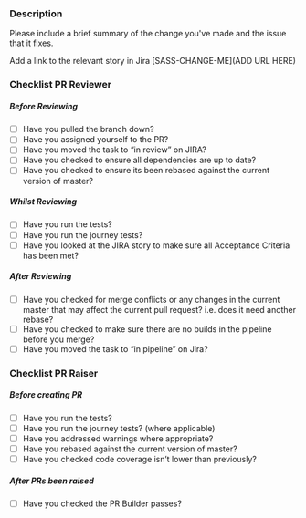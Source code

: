 ### Description
Please include a brief summary of the change you've made and the issue that it fixes.

Add a link to the relevant story in Jira
[SASS-CHANGE-ME](ADD URL HERE)

### Checklist PR Reviewer
##### Before Reviewing
- [ ]  Have you pulled the branch down?
- [ ]  Have you assigned yourself to the PR?
- [ ]  Have you moved the task to “in review” on JIRA?
- [ ]  Have you checked to ensure all dependencies are up to date?
- [ ]  Have you checked to ensure its been rebased against the current version of master?

##### Whilst Reviewing
- [ ]  Have you run the tests?
- [ ]  Have you run the journey tests?
- [ ]  Have you looked at the JIRA story to make sure all Acceptance Criteria has been met?

##### After Reviewing
- [ ]  Have you checked for merge conflicts or any changes in the current master that may affect the current pull request? i.e. does it need another rebase?
- [ ]  Have you checked to make sure there are no builds in the pipeline before you merge?
- [ ]  Have you moved the task to “in pipeline” on Jira?

### Checklist PR Raiser
##### Before creating PR
- [ ]  Have you run the tests?
- [ ]  Have you run the journey tests? (where applicable)
- [ ]  Have you addressed warnings where appropriate?
- [ ]  Have you rebased against the current version of master?
- [ ]  Have you checked code coverage isn’t lower than previously?

##### After PRs been raised
- [ ]  Have you checked the PR Builder passes?